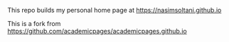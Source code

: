 This repo builds my personal home page at https://nasimsoltani.github.io

This is a fork from https://github.com/academicpages/academicpages.github.io
